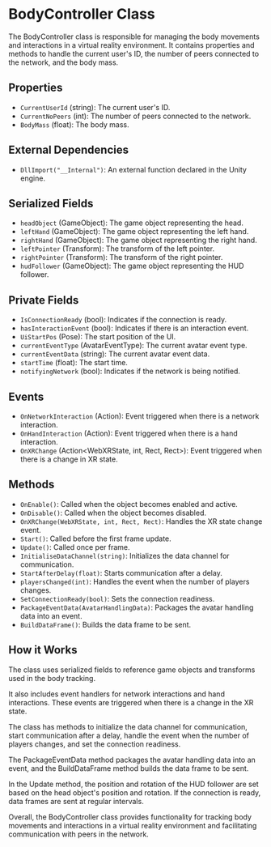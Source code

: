 # BodyController Class

The BodyController class is responsible for managing the body movements and interactions in a virtual reality environment. It contains properties and methods to handle the current user's ID, the number of peers connected to the network, and the body mass.

## Properties

- `CurrentUserId` (string): The current user's ID.
- `CurrentNoPeers` (int): The number of peers connected to the network.
- `BodyMass` (float): The body mass.

## External Dependencies

- `DllImport("__Internal")`: An external function declared in the Unity engine.

## Serialized Fields

- `headObject` (GameObject): The game object representing the head.
- `leftHand` (GameObject): The game object representing the left hand.
- `rightHand` (GameObject): The game object representing the right hand.
- `leftPointer` (Transform): The transform of the left pointer.
- `rightPointer` (Transform): The transform of the right pointer.
- `hudFollower` (GameObject): The game object representing the HUD follower.

## Private Fields

- `IsConnectionReady` (bool): Indicates if the connection is ready.
- `hasInteractionEvent` (bool): Indicates if there is an interaction event.
- `UiStartPos` (Pose): The start position of the UI.
- `currentEventType` (AvatarEventType): The current avatar event type.
- `currentEventData` (string): The current avatar event data.
- `startTime` (float): The start time.
- `notifyingNetwork` (bool): Indicates if the network is being notified.

## Events

- `OnNetworkInteraction` (Action<AvatarHandlingData>): Event triggered when there is a network interaction.
- `OnHandInteraction` (Action<AvatarHandlingData>): Event triggered when there is a hand interaction.
- `OnXRChange` (Action<WebXRState, int, Rect, Rect>): Event triggered when there is a change in XR state.

## Methods

- `OnEnable()`: Called when the object becomes enabled and active.
- `OnDisable()`: Called when the object becomes disabled.
- `OnXRChange(WebXRState, int, Rect, Rect)`: Handles the XR state change event.
- `Start()`: Called before the first frame update.
- `Update()`: Called once per frame.
- `InitialiseDataChannel(string)`: Initializes the data channel for communication.
- `StartAfterDelay(float)`: Starts communication after a delay.
- `playersChanged(int)`: Handles the event when the number of players changes.
- `SetConnectionReady(bool)`: Sets the connection readiness.
- `PackageEventData(AvatarHandlingData)`: Packages the avatar handling data into an event.
- `BuildDataFrame()`: Builds the data frame to be sent.

## How it Works

The class uses serialized fields to reference game objects and transforms used in the body tracking.

It also includes event handlers for network interactions and hand interactions. These events are triggered when there is a change in the XR state.

The class has methods to initialize the data channel for communication, start communication after a delay, handle the event when the number of players changes, and set the connection readiness.

The PackageEventData method packages the avatar handling data into an event, and the BuildDataFrame method builds the data frame to be sent.

In the Update method, the position and rotation of the HUD follower are set based on the head object's position and rotation. If the connection is ready, data frames are sent at regular intervals.

Overall, the BodyController class provides functionality for tracking body movements and interactions in a virtual reality environment and facilitating communication with peers in the network.